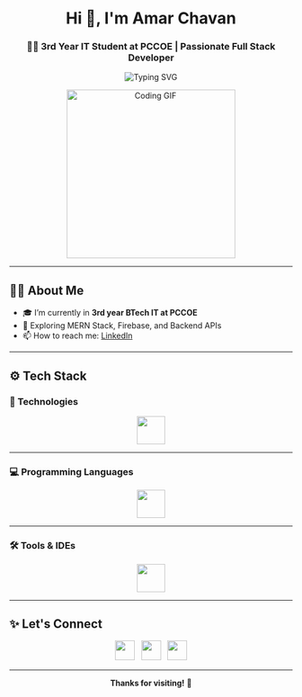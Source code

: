 
<h1 align="center">Hi 👋, I'm Amar Chavan</h1>
<h3 align="center">🧑‍💻 3rd Year IT Student at PCCOE | Passionate Full Stack Developer</h3>

<p align="center">
  <img src="https://readme-typing-svg.herokuapp.com?font=Fira+Code&size=22&pause=1000&center=true&vCenter=true&width=500&lines=Full+Stack+Developer;Always+Learning+🚀" alt="Typing SVG" />
</p>

<p align="center">
  <img src="https://media.giphy.com/media/qgQUggAC3Pfv687qPC/giphy.gif" width="300" alt="Coding GIF" />
</p>

---

## 🧑‍💻 About Me

- 🎓 I’m currently in **3rd year BTech IT at PCCOE**
- 🧠 Exploring MERN Stack, Firebase, and Backend APIs
- 📫 How to reach me: [LinkedIn](https://www.linkedin.com/in/amarchavan1)

---

## ⚙️ Tech Stack

### 🚀 Technologies
<p align="center">
  <img src="https://skillicons.dev/icons?i=react,nodejs,express,mongodb,firebase,bootstrap,ejs" height="50" />
</p>

---

### 💻 Programming Languages
<p align="center">
  <img src="https://skillicons.dev/icons?i=html,css,js,c,cpp,java,python,php,kotlin" height="50" />
</p>

---

### 🛠️ Tools & IDEs
<p align="center">
  <img src="https://skillicons.dev/icons?i=vscode,androidstudio,git,github,postman" height="50" />
</p>

---

## ✨ Let's Connect

<p align="center">
  <a href="https://www.linkedin.com/in/amarchavan1"><img src="https://skillicons.dev/icons?i=linkedin" height="35" /></a>
  &nbsp;
  <a href="mailto:amarchavan96k@gmail.com"><img src="https://skillicons.dev/icons?i=gmail" height="35" /></a>
  &nbsp;
  <a href="https://github.com/amar-chavan1"><img src="https://skillicons.dev/icons?i=github" height="35" /></a>
</p>

---

<p align="center"><b>Thanks for visiting!</b> 🚀</p>
